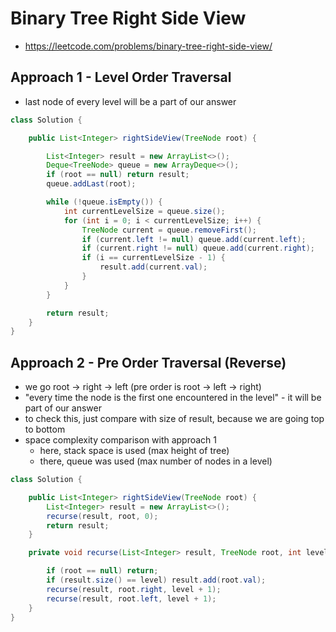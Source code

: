 # Binary Tree Right Side View

- https://leetcode.com/problems/binary-tree-right-side-view/

## Approach 1 - Level Order Traversal

- last node of every level will be a part of our answer

```java
class Solution {

    public List<Integer> rightSideView(TreeNode root) {

        List<Integer> result = new ArrayList<>();
        Deque<TreeNode> queue = new ArrayDeque<>();
        if (root == null) return result;
        queue.addLast(root);

        while (!queue.isEmpty()) {
            int currentLevelSize = queue.size();
            for (int i = 0; i < currentLevelSize; i++) {
                TreeNode current = queue.removeFirst();
                if (current.left != null) queue.add(current.left);
                if (current.right != null) queue.add(current.right);
                if (i == currentLevelSize - 1) {
                    result.add(current.val);
                }
            }
        }

        return result;
    }
}
```

## Approach 2 - Pre Order Traversal (Reverse)

- we go root -> right -> left (pre order is root -> left -> right)
- "every time the node is the first one encountered in the level" - it will be part of our answer
- to check this, just compare with size of result, because we are going top to bottom
- space complexity comparison with approach 1
  - here, stack space is used (max height of tree)
  - there, queue was used (max number of nodes in a level)

```java
class Solution {

    public List<Integer> rightSideView(TreeNode root) {
        List<Integer> result = new ArrayList<>();
        recurse(result, root, 0);
        return result;
    }

    private void recurse(List<Integer> result, TreeNode root, int level) {

        if (root == null) return;
        if (result.size() == level) result.add(root.val);
        recurse(result, root.right, level + 1);
        recurse(result, root.left, level + 1);
    }
}
```
